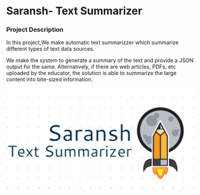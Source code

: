 # Saransh- Text Summarizer

<h3>Project Description</h3>

<p>In this project,We make automatic text summarizzer which summarize different types of text data sources.</p>
<p> We make the system to generate a summary of the text and provide a JSON output for the same. Alternatively, if there are web articles, PDFs, etc uploaded by the educator, the solution is able to summarize the large content into bite-sized information.
</p>
<img src="Media/Screenshot (499).png"></img>
